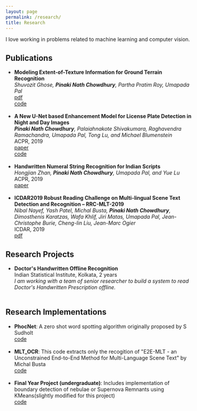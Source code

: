 ```yaml
---
layout: page
permalink: /research/
title: Research
---
```


I love working in problems related to machine learning and computer vision.

<h2>Publications</h2>
<ul>
	<li>
		<b>Modeling Extent-of-Texture Information for Ground Terrain Recognition</b><br>
		<i>Shuvozit Ghose, <b>Pinaki Nath Chowdhury</b>, Partha Pratim Roy, Umapada Pal</i><br>
		<a href="https://arxiv.org/abs/2004.08141"><div class="color-button">pdf</div></a> <a href="https://github.com/ShuvozitGhose/Ground-Terrain-EoT"><div class="color-button">code</div></a>
	</li><br>
	<li>
		<b>A New U-Net based Enhancement Model for License Plate Detection in Night and Day Images</b><br>
		<i><b>Pinaki Nath Chowdhury</b>, Palaiahnakote Shivakumara, Raghavendra Ramachandra, Umapada Pal, Tong Lu, and Michael Blumenstein</i><br>
		ACPR, 2019<br>
		<a href="https://link.springer.com/chapter/10.1007/978-3-030-41404-7_53"><div class="color-button">paper</div></a> <a href="https://github.com/pinakinathc/task_image_enhancement"><div class="color-button">code</div></a>
	</li><br>
	<li>
		<b>Handwritten Numeral String Recognition for Indian Scripts</b><br>
		<i>Hongjian Zhan, <b>Pinaki Nath Chowdhury</b>, Umapada Pal, and Yue Lu</i><br>
		ACPR, 2019<br>
		<a href="https://link.springer.com/chapter/10.1007/978-3-030-41299-9_21"><div class="color-button">paper</div></a>
	</li><br>
	<li>
		<b>ICDAR2019 Robust Reading Challenge on Multi-lingual Scene Text Detection and Recognition – RRC-MLT-2019</b><br>
		<i>Nibal Nayef, Yash Patel, Michal Busta, <b>Pinaki Nath Chowdhury</b>, Dimosthenis Karatzas, Wafa Khlif, Jiri Matas, Umapada Pal, Jean-Christophe Burie, Cheng-lin Liu, Jean-Marc Ogier</i><br>
                ICDAR, 2019<br>
		<a href="https://arxiv.org/abs/1907.00945"><div class="color-button">pdf</div></a>
	</li>
</ul>

<h2>Research Projects</h2>
<ul>
	<li>
		<b>Doctor's Handwritten Offline Recognition</b><br>
		Indian Statistical Institute, Kolkata, 2 years<br>
		<i>I am working with a team of senior researcher to build a system to read Doctor's Handwritten Prescription offline.</i><br>
	</li><br>
</ul>

<h2>Research Implementations</h2>
<ul>
	<li>
		<b>PhocNet</b>: A zero shot word spotting algorithm originally proposed by S Sudholt<br>
		<a href="https://github.com/pinakinathc/phocnet_keras"><div class="color-button">code</div></a>
	</li><br>
	<li>
		<b>MLT_OCR</b>: This code extracts only the recogition of "E2E-MLT - an Unconstrained End-to-End Method for Multi-Language Scene Text" by Michal Busta<br>
		<a href="https://github.com/pinakinathc/mlt_ocr"><div class="color-button">code</div></a>
	</li><br>
	<li>
		<b>Final Year Project (undergraduate)</b>: Includes implementation of boundary detection of nebulae or Supernova Remnants using KMeans(slightly modified for this project)<br>
		<a href="https://github.com/pinakinathc/Nature_and_Shapes"><div class="color-button">code</div></a>
	</li><br>
</ul>
